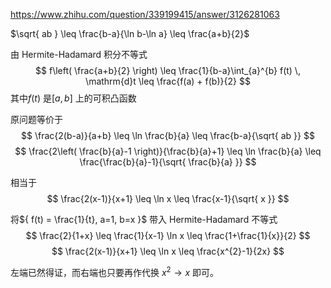 
https://www.zhihu.com/question/339199415/answer/3126281063

$\sqrt{ ab } \leq \frac{b-a}{\ln b-\ln a} \leq \frac{a+b}{2}$


由 Hermite-Hadamard 积分不等式
$$
f\left( \frac{a+b}{2} \right) \leq
\frac{1}{b-a}\int_{a}^{b} f(t) \, \mathrm{d}t \leq
\frac{f(a) + f(b)}{2}
$$
其中${ f(t) }$ 是${ [a,b] }$ 上的可积凸函数

原问题等价于
$$
\frac{2(b-a)}{a+b} \leq
\ln \frac{b}{a} \leq
\frac{b-a}{\sqrt{ ab }}
$$
$$
\frac{2\left( \frac{b}{a}-1 \right)}{\frac{b}{a}+1} \leq
\ln \frac{b}{a} \leq
\frac{\frac{b}{a}-1}{\sqrt{ \frac{b}{a} }}
$$

相当于
$$
\frac{2(x-1)}{x+1} \leq 
\ln x \leq 
\frac{x-1}{\sqrt{ x }}
$$

将${ f(t) = \frac{1}{t}, a=1, b=x }$ 带入 Hermite-Hadamard 不等式
$$
\frac{2}{1+x} \leq 
\frac{1}{x-1} \ln x \leq
\frac{1+\frac{1}{x}}{2}
$$
$$
\frac{2(x-1)}{x+1} \leq
\ln x \leq
\frac{x^{2}-1}{2x}
$$

左端已然得证，而右端也只要再作代换 ${ x^{2} \to x }$ 即可。
